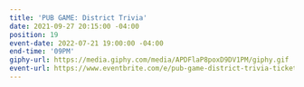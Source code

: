 ```yaml
---
title: 'PUB GAME: District Trivia'
date: 2021-09-27 20:15:00 -04:00
position: 19
event-date: 2022-07-21 19:00:00 -04:00
end-time: '09PM'
giphy-url: https://media.giphy.com/media/APDFlaP8poxD9DV1PM/giphy.gif
event-url: https://www.eventbrite.com/e/pub-game-district-trivia-tickets-372544349177
---
```


